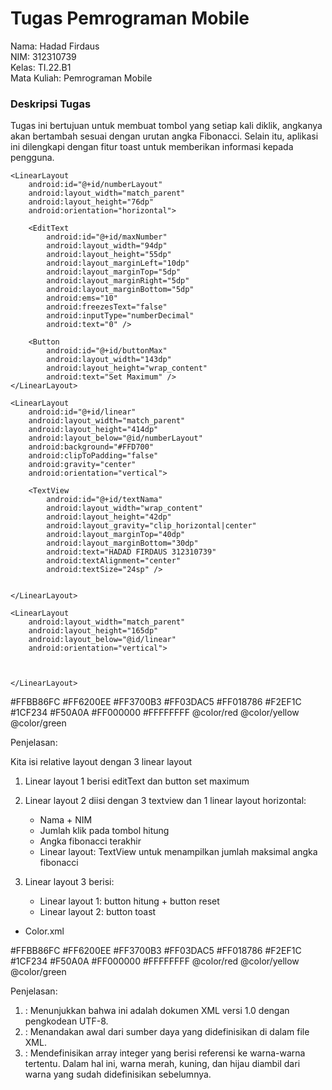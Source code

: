 # Tugas Pemrograman Mobile

Nama: Hadad Firdaus  
NIM: 312310739  
Kelas: TI.22.B1  
Mata Kuliah: Pemrograman Mobile

### Deskripsi Tugas
Tugas ini bertujuan untuk membuat tombol yang setiap kali diklik, angkanya akan bertambah sesuai dengan urutan angka Fibonacci. Selain itu, aplikasi ini dilengkapi dengan fitur toast untuk memberikan informasi kepada pengguna.

<?xml version="1.0" encoding="utf-8"?>
<RelativeLayout xmlns:android="http://schemas.android.com/apk/res/android"
    android:layout_width="match_parent"
    android:layout_height="match_parent">

    <LinearLayout
        android:id="@+id/numberLayout"
        android:layout_width="match_parent"
        android:layout_height="76dp"
        android:orientation="horizontal">

        <EditText
            android:id="@+id/maxNumber"
            android:layout_width="94dp"
            android:layout_height="55dp"
            android:layout_marginLeft="10dp"
            android:layout_marginTop="5dp"
            android:layout_marginRight="5dp"
            android:layout_marginBottom="5dp"
            android:ems="10"
            android:freezesText="false"
            android:inputType="numberDecimal"
            android:text="0" />

        <Button
            android:id="@+id/buttonMax"
            android:layout_width="143dp"
            android:layout_height="wrap_content"
            android:text="Set Maximum" />
    </LinearLayout>

    <LinearLayout
        android:id="@+id/linear"
        android:layout_width="match_parent"
        android:layout_height="414dp"
        android:layout_below="@id/numberLayout"
        android:background="#FFD700"
        android:clipToPadding="false"
        android:gravity="center"
        android:orientation="vertical">

        <TextView
            android:id="@+id/textNama"
            android:layout_width="wrap_content"
            android:layout_height="42dp"
            android:layout_gravity="clip_horizontal|center"
            android:layout_marginTop="40dp"
            android:layout_marginBottom="30dp"
            android:text="HADAD FIRDAUS 312310739"
            android:textAlignment="center"
            android:textSize="24sp" />


    </LinearLayout>

    <LinearLayout
        android:layout_width="match_parent"
        android:layout_height="165dp"
        android:layout_below="@id/linear"
        android:orientation="vertical">

        

    </LinearLayout>

</RelativeLayout>
<?xml version="1.0" encoding="utf-8"?>
<resources>
    <color name="purple_200">#FFBB86FC</color>
    <color name="purple_500">#FF6200EE</color>
    <color name="purple_700">#FF3700B3</color>
    <color name="teal_200">#FF03DAC5</color>
    <color name="teal_700">#FF018786</color>
    <color name="yellow">#F2EF1C</color>
    <color name="green">#1CF234</color>
    <color name="red">#F50A0A</color>
    <color name="black">#FF000000</color>
    <color name="white">#FFFFFFFF</color>
    <integer-array name="warna_background_fibo">
        <item>@color/red</item>
        <item>@color/yellow</item>
        <item>@color/green</item>
    </integer-array>
</resources>

Penjelasan:

Kita isi relative layout dengan 3 linear layout

1. Linear layout 1 berisi editText dan button set maximum
2. Linear layout 2 diisi dengan 3 textview dan 1 linear layout horizontal:
   - Nama + NIM
   - Jumlah klik pada tombol hitung
   - Angka fibonacci terakhir
   - Linear layout: TextView untuk menampilkan jumlah maksimal angka fibonacci

3. Linear layout 3 berisi:
   - Linear layout 1: button hitung + button reset
   - Linear layout 2: button toast

- Color.xml

<?xml version="1.0" encoding="utf-8"?>
<resources>
    <color name="purple_200">#FFBB86FC</color>
    <color name="purple_500">#FF6200EE</color>
    <color name="purple_700">#FF3700B3</color>
    <color name="teal_200">#FF03DAC5</color>
    <color name="teal_700">#FF018786</color>
    <color name="yellow">#F2EF1C</color>
    <color name="green">#1CF234</color>
    <color name="red">#F50A0A</color>
    <color name="black">#FF000000</color>
    <color name="white">#FFFFFFFF</color>
    <integer-array name="warna_background_fibo">
        <item>@color/red</item>
        <item>@color/yellow</item>
        <item>@color/green</item>
    </integer-array>
</resources>

Penjelasan:


1. <?xml version="1.0" encoding="utf-8"?>: Menunjukkan bahwa ini adalah dokumen XML versi 1.0 dengan pengkodean UTF-8.
2. <resources>: Menandakan awal dari sumber daya yang didefinisikan di dalam file XML.
3. <integer-array>: Mendefinisikan array integer yang berisi referensi ke warna-warna tertentu. Dalam hal ini, warna merah, kuning, dan hijau diambil dari warna yang sudah didefinisikan sebelumnya.
